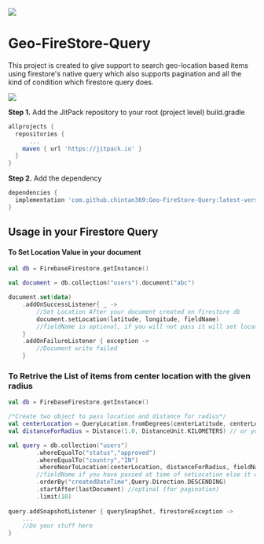 [![](https://jitpack.io/v/chintan369/Geo-FireStore-Query.svg)](https://jitpack.io/#chintan369/Geo-FireStore-Query)

# Geo-FireStore-Query
This project is created to give support to search geo-location based items using firestore's native query which also supports pagination and all the kind of condition which firestore query does.

[![](https://miro.medium.com/max/1400/1*a2Da_CQHUsSKTCTRI2tYhQ.png)]()

**Step 1.** Add the JitPack repository to your root (project level) build.gradle

```gradle
allprojects {
  repositories {
	  ...
    maven { url 'https://jitpack.io' }
  }
}
```

**Step 2.** Add the dependency

```gradle
dependencies {
  implementation 'com.github.chintan369:Geo-FireStore-Query:latest-version'
}
```

## Usage in your Firestore Query

#### To Set Location Value in your document

```kotlin
val db = FirebaseFirestore.getInstance()

val document = db.collection("users").document("abc")

document.set(data)
	.addOnSuccessListener{ _ ->
		//Set Location After your document created on firestore db
		document.setLocation(latitude, longitude, fieldName)
		//fieldName is optional, if you will not pass it will set location in default field named "g"
	}
	.addOnFailureListener { exception ->
		//Document write failed
	}
```

### To Retrive the List of items from center location with the given radius

```kotlin
val db = FirebaseFirestore.getInstance()

/*Create two object to pass location and distance for radius*/
val centerLocation = QueryLocation.fromDegrees(centerLatitude, centerLongitude)
val distanceForRadius = Distance(1.0, DistanceUnit.KILOMETERS) // or you can set unit as DistanceUnit.MILES if you want to find for 1 mile

val query = db.collection("users")
		.whereEqualTo("status","approved")
		.whereEqualTo("country","IN")
		.whereNearToLocation(centerLocation, distanceForRadius, fieldName) 
		//fieldName if you have passed at time of setLocation else it will take default as "g" if you do not pass
		.orderBy("createdDateTime",Query.Direction.DESCENDING)
		.startAfter(lastDocument) //optinal (for pagination)
		.limit(10)
		
query.addSnapshotListener { querySnapShot, firestoreException ->
	...
	//Do your stuff here
}
```

